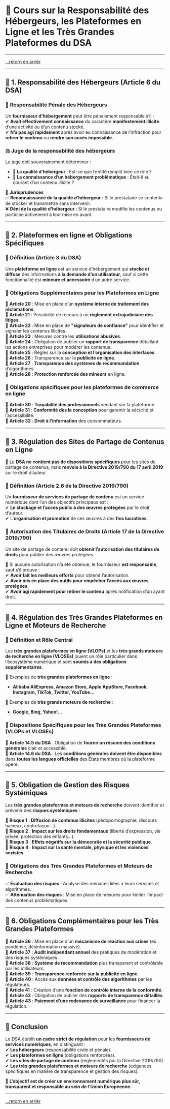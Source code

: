 # 📖 **Cours sur la Responsabilité des Hébergeurs, les Plateformes en Ligne et les Très Grandes Plateformes du DSA**  

---

[...retorn en arrièr](../menu.md)

---

## 📌 **1. Responsabilité des Hébergeurs (Article 6 du DSA)**  

### 🔎 **Responsabilité Pénale des Hébergeurs**  
Un **fournisseur d’hébergement** peut être pénalement responsable s’il :  
✔ **Avait effectivement connaissance** du caractère **manifestement illicite** d’une activité ou d’un contenu stocké.  
✔ **N’a pas agi rapidement** après avoir eu connaissance de l’infraction pour **retirer le contenu** ou **rendre son accès impossible**.  

### ⚖ **Juge de la responsabilité des hébergeurs**  
Le juge doit souverainement déterminer :  
- **📍 La qualité d’hébergeur** : Est-ce que l’entité remplit bien ce rôle ?  
- **📍 La connaissance d’un hébergement problématique** : Était-il au courant d’un contenu illicite ?  

📌 **Jurisprudences**  
✅ **Reconnaissance de la qualité d’hébergeur** : Si le prestataire se contente de stocker et transmettre sans intervenir.  
❌ **Déni de la qualité d’hébergeur** : Si le prestataire modifie les contenus ou participe activement à leur mise en avant.  

---

## 📌 **2. Plateformes en ligne et Obligations Spécifiques**  

### **📍 Définition (Article 3 du DSA)**  
Une **plateforme en ligne** est un service d’hébergement qui **stocke et diffuse** des informations **à la demande d’un utilisateur**, sauf si cette fonctionnalité est **mineure et accessoire** d’un autre service.  

### **📍 Obligations Supplémentaires pour les Plateformes en Ligne**  
📌 **Article 20** : Mise en place d’un **système interne de traitement des réclamations**.  
📌 **Article 21** : Possibilité de recours à un **règlement extrajudiciaire des litiges**.  
📌 **Article 22** : Mise en place de **"signaleurs de confiance"** pour identifier et signaler les contenus illicites.  
📌 **Article 23** : Mesures contre les **utilisations abusives**.  
📌 **Article 24** : Obligation de publier un **rapport de transparence** détaillant les actions entreprises pour modérer les contenus.  
📌 **Article 25** : Règles sur la **conception et l’organisation des interfaces**.  
📌 **Article 26** : Transparence sur la **publicité en ligne**.  
📌 **Article 27** : **Transparence des systèmes de recommandation** d’algorithmes.  
📌 **Article 28** : **Protection renforcée des mineurs** en ligne.  

### **📍 Obligations spécifiques pour les plateformes de commerce en ligne**  
📌 **Article 30** : **Traçabilité des professionnels** vendant sur la plateforme.  
📌 **Article 31** : **Conformité dès la conception** pour garantir la sécurité et l’accessibilité.  
📌 **Article 32** : **Droit à l’information** des consommateurs.  

---

## 📌 **3. Régulation des Sites de Partage de Contenus en Ligne**  

📌 Le **DSA ne contient pas de dispositions spécifiques** pour les sites de partage de contenus, mais **renvoie à la Directive 2019/790 du 17 avril 2019** sur le droit d’auteur.  

### **📍 Définition (Article 2.6 de la Directive 2019/790)**  
Un **fournisseur de services de partage de contenu** est un service numérique dont l’un des objectifs principaux est :  
✔ **Le stockage et l’accès public à des œuvres protégées** par le droit d’auteur.  
✔ L’**organisation et promotion** de ces œuvres à des **fins lucratives**.  

### **📍 Autorisation des Titulaires de Droits (Article 17 de la Directive 2019/790)**  
Un site de partage de contenu doit **obtenir l’autorisation des titulaires de droits** pour publier des œuvres protégées.  

📌 Si aucune autorisation n’a été obtenue, le fournisseur **est responsable**, sauf s’il prouve :  
✔ **Avoir fait les meilleurs efforts** pour obtenir l’autorisation.  
✔ **Avoir mis en place des outils pour empêcher l’accès aux œuvres protégées**.  
✔ **Avoir agi rapidement pour retirer le contenu** après notification d’un ayant droit.  

---

## 📌 **4. Régulation des Très Grandes Plateformes en Ligne et Moteurs de Recherche**  

### **📍 Définition et Rôle Central**  
Les **très grandes plateformes en ligne (VLOPs)** et les **très grands moteurs de recherche en ligne (VLOSEs)** jouent un rôle particulier dans l’écosystème numérique et sont **soumis à des obligations supplémentaires**.  

📌 Exemples de **très grandes plateformes en ligne** :  
- **Alibaba AliExpress, Amazon Store, Apple AppStore, Facebook, Instagram, TikTok, Twitter, YouTube…**  

📌 Exemples de **très grands moteurs de recherche** :  
- **Google, Bing, Yahoo!…**  

### **📍 Dispositions Spécifiques pour les Très Grandes Plateformes (VLOPs et VLOSEs)**  
📌 **Article 14.5 du DSA** : Obligation de **fournir un résumé des conditions générales** clair et accessible.  
📌 **Article 14.6 du DSA** : Les **conditions générales doivent être disponibles** dans **toutes les langues officielles** des États membres où la plateforme opère.  

---

## 📌 **5. Obligation de Gestion des Risques Systémiques**  

Les **très grandes plateformes et moteurs de recherche** doivent identifier et prévenir des **risques systémiques** :  

📌 **Risque 1** : **Diffusion de contenus illicites** (pédopornographie, discours haineux, contrefaçon…).  
📌 **Risque 2** : **Impact sur les droits fondamentaux** (liberté d’expression, vie privée, protection des enfants…).  
📌 **Risque 3** : **Effets négatifs sur la démocratie et la sécurité publique**.  
📌 **Risque 4** : **Impact sur la santé mentale, physique et les violences sexistes**.  

### **📍 Obligations des Très Grandes Plateformes et Moteurs de Recherche**  
✅ **Évaluation des risques** : Analyse des menaces liées à leurs services et algorithmes.  
✅ **Atténuation des risques** : Mise en place de mesures pour limiter l’impact des contenus problématiques.  

---

## 📌 **6. Obligations Complémentaires pour les Très Grandes Plateformes**  

📌 **Article 36** : Mise en place d’un **mécanisme de réaction aux crises** (ex : pandémie, désinformation massive).  
📌 **Article 37** : **Audit indépendant annuel** des pratiques de modération et des risques systémiques.  
📌 **Article 38** : **Système de recommandation** plus transparent et contrôlable par les utilisateurs.  
📌 **Article 39** : **Transparence renforcée sur la publicité en ligne**.  
📌 **Article 40** : Accès aux **données et contrôle des algorithmes** par les régulateurs.  
📌 **Article 41** : Création d’une **fonction de contrôle interne de la conformité**.  
📌 **Article 42** : Obligation de publier des **rapports de transparence détaillés**.  
📌 **Article 43** : **Paiement d’une redevance de surveillance** pour financer la régulation.  

---

## 📌 **Conclusion**  
Le DSA établit **un cadre strict de régulation** pour les **fournisseurs de services numériques**, en distinguant :  
✔ **Les hébergeurs** (responsabilité civile et pénale).  
✔ **Les plateformes en ligne** (obligations renforcées).  
✔ **Les sites de partage de contenu** (réglementés par la Directive 2019/790).  
✔ **Les très grandes plateformes et moteurs de recherche** (exigences spécifiques en matière de transparence et gestion des risques).  

🚀 **L’objectif est de créer un environnement numérique plus sûr, transparent et responsable au sein de l’Union Européenne.**

---

[...retorn en arrièr](../menu.md)